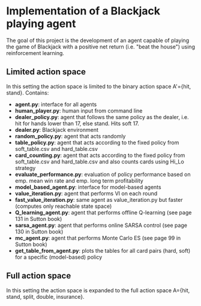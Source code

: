 # Implementation of a Blackjack playing agent
The goal of this project is the development of an agent capable of playing the game of Blackjack with a positive net return (i.e. "beat the house") using reinforcement learning.
## Limited action space
In this setting the action space is limited to the binary action space A'={hit, stand}.
Contains:
- **agent.py**: interface for all agents
- **human_player.py**: human input from command line
- **dealer_policy.py**: agent that follows the same policy as the dealer, i.e. hit for hands lower than 17, else stand. Hits soft 17.
- **dealer.py**: Blackjack environment
- **random_policy.py**: agent that acts randomly
- **table_policy.py**: agent that acts according to the fixed policy from soft_table.csv and hard_table.csv
- **card_counting.py**: agent that acts according to the fixed policy from soft_table.csv and hard_table.csv and also counts cards using Hi_Lo strategy
- **evaluate_performance.py**: evaluation of policy performance based on emp. mean win rate and emp. long term profitability
- **model_based_agent.py**: interface for model-based agents
- **value_iteration.py**: agent that performs VI on each round
- **fast_value_iteration.py**: same agent as value_iteration.py but faster (computes only reachable state space)
- **Q_learning_agent.py**: agent that performs offline Q-learning (see page 131 in Sutton book) 
- **sarsa_agent.py**: agent that performs online SARSA control (see page 130 in Sutton book) 
- **mc_agent.py**: agent that performs Monte Carlo ES (see page 99 in Sutton book)
- **get_table_from_agent.py**: plots the tables for all card pairs (hard, soft) for a specific (model-based) policy

## Full action space
In this setting the action space is expanded to the full action space A={hit, stand, split, double, insurance}.

